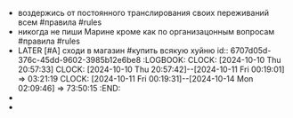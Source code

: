 - воздержись от постоянного транслирования своих переживаний всем #правила #rules
- никогда не пиши Марине кроме как по организацонным вопросам #правила #rules
- LATER [#A] сходи в магазин #купить всякую хуйню
  id:: 6707d05d-376c-45dd-9602-3985b12e6be8
  :LOGBOOK:
  CLOCK: [2024-10-10 Thu 20:57:33]
  CLOCK: [2024-10-10 Thu 20:57:42]--[2024-10-11 Fri 00:19:01] =>  03:21:19
  CLOCK: [2024-10-11 Fri 00:19:31]--[2024-10-14 Mon 02:09:46] =>  73:50:15
  :END:
-
-